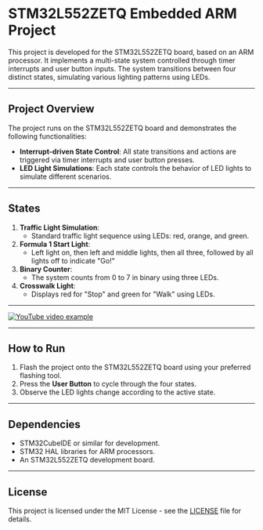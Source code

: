 # STM32L552ZETQ Embedded ARM Project

This project is developed for the STM32L552ZETQ board, based on an ARM processor. It implements a multi-state system controlled through timer interrupts and user button inputs. The system transitions between four distinct states, simulating various lighting patterns using LEDs.

---

## Project Overview

The project runs on the STM32L552ZETQ board and demonstrates the following functionalities:
- **Interrupt-driven State Control**: All state transitions and actions are triggered via timer interrupts and user button presses.
- **LED Light Simulations**: Each state controls the behavior of LED lights to simulate different scenarios.

---

## States

1. **Traffic Light Simulation**: 
   - Standard traffic light sequence using LEDs: red, orange, and green.
2. **Formula 1 Start Light**:
   - Left light on, then left and middle lights, then all three, followed by all lights off to indicate "Go!"
3. **Binary Counter**:
   - The system counts from 0 to 7 in binary using three LEDs.
4. **Crosswalk Light**:
   - Displays red for "Stop" and green for "Walk" using LEDs.

---

[![YouTube video example](https://img.youtube.com/vi/Dkr52m_smfs/0.jpg)](https://www.youtube.com/watch?v=Dkr52m_smfs)

---

## How to Run

1. Flash the project onto the STM32L552ZETQ board using your preferred flashing tool.
2. Press the **User Button** to cycle through the four states.
3. Observe the LED lights change according to the active state.

---

## Dependencies

- STM32CubeIDE or similar for development.
- STM32 HAL libraries for ARM processors.
- An STM32L552ZETQ development board.

---

## License

This project is licensed under the MIT License - see the [LICENSE](LICENSE) file for details.

